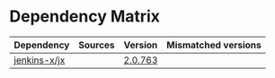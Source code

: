 # Dependency Matrix

Dependency | Sources | Version | Mismatched versions
---------- | ------- | ------- | -------------------
[jenkins-x/jx](https://github.com/jenkins-x/jx.git) |  | [2.0.763](https://github.com/jenkins-x/jx/releases/tag/v2.0.763) | 
